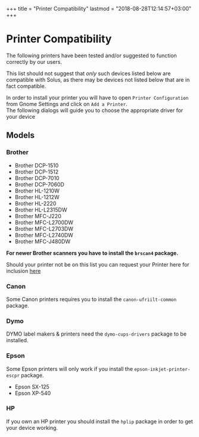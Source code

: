 +++
title = "Printer Compatibility"
lastmod = "2018-08-28T12:14:57+03:00"
+++
# Printer Compatibility

The following printers have been tested and/or suggested to function correctly by our users.

This list should not suggest that *only* such devices listed below are compatible with Solus, as there may be devices not listed below that are in fact compatible.

In order to install your printer you will have to open `Printer Configuration` from Gnome Settings and click on `Add a Printer`.  
The following dialogs will guide you to choose the appropriate driver for your device

## Models

### Brother

- Brother DCP-1510
- Brother DCP-1512
- Brother DCP-7010
- Brother DCP-7060D
- Brother HL-1210W
- Brother HL-1212W
- Brother HL-2220
- Brother HL-L2315DW
- Brother MFC-J220
- Brother MFC-L2700DW
- Brother MFC-L2703DW
- Brother MFC-L2740DW
- Brother MFC-J480DW

**For newer Brother scanners you have to install the `brscan4` package.**

Should your printer not be on this list you can request your Printer here for inclusion [here](https://dev.solus-project.com/T83)

### Canon

Some Canon printers requires you to install the `canon-ufriilt-common` package.

### Dymo

DYMO label makers & printers need the `dymo-cups-drivers` package to be installed.

### Epson

Some Epson printers will only work if you install the `epson-inkjet-printer-escpr` package.

- Epson SX-125
- Epson XP-540

### HP

If you own an HP printer you should install the `hplip` package in order to get your device working.
